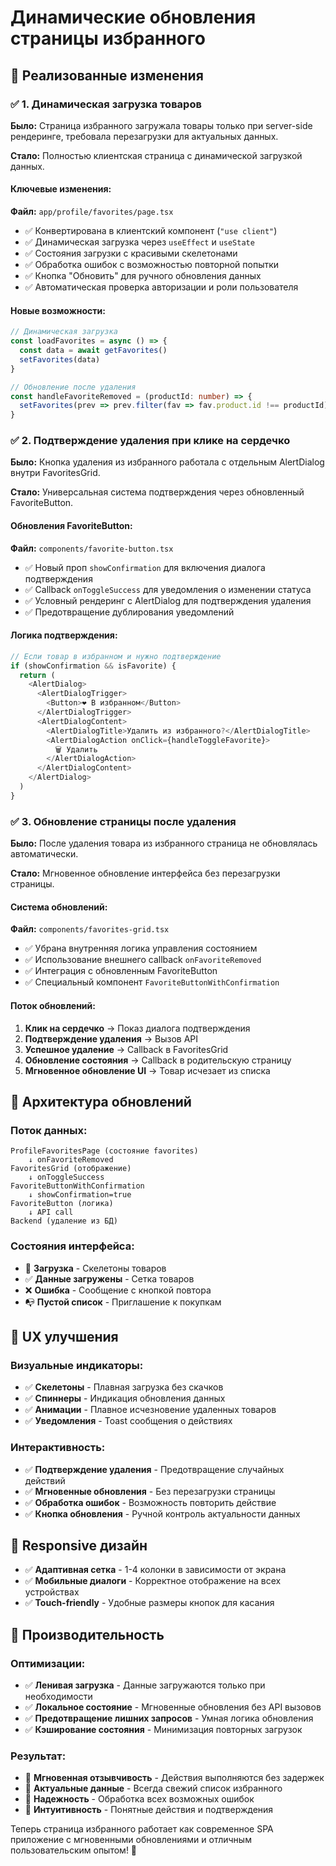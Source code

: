 # Динамические обновления страницы избранного

## 🎯 Реализованные изменения

### ✅ **1. Динамическая загрузка товаров**

**Было:** Страница избранного загружала товары только при server-side рендеринге, требовала перезагрузки для актуальных данных.

**Стало:** Полностью клиентская страница с динамической загрузкой данных.

#### Ключевые изменения:

**Файл:** `app/profile/favorites/page.tsx`
- ✅ Конвертирована в клиентский компонент (`"use client"`)
- ✅ Динамическая загрузка через `useEffect` и `useState`
- ✅ Состояния загрузки с красивыми скелетонами
- ✅ Обработка ошибок с возможностью повторной попытки
- ✅ Кнопка "Обновить" для ручного обновления данных
- ✅ Автоматическая проверка авторизации и роли пользователя

#### Новые возможности:
```typescript
// Динамическая загрузка
const loadFavorites = async () => {
  const data = await getFavorites()
  setFavorites(data)
}

// Обновление после удаления
const handleFavoriteRemoved = (productId: number) => {
  setFavorites(prev => prev.filter(fav => fav.product.id !== productId))
}
```

### ✅ **2. Подтверждение удаления при клике на сердечко**

**Было:** Кнопка удаления из избранного работала с отдельным AlertDialog внутри FavoritesGrid.

**Стало:** Универсальная система подтверждения через обновленный FavoriteButton.

#### Обновления FavoriteButton:

**Файл:** `components/favorite-button.tsx`
- ✅ Новый проп `showConfirmation` для включения диалога подтверждения
- ✅ Callback `onToggleSuccess` для уведомления о изменении статуса
- ✅ Условный рендеринг с AlertDialog для подтверждения удаления
- ✅ Предотвращение дублирования уведомлений

#### Логика подтверждения:
```typescript
// Если товар в избранном и нужно подтверждение
if (showConfirmation && isFavorite) {
  return (
    <AlertDialog>
      <AlertDialogTrigger>
        <Button>❤️ В избранном</Button>
      </AlertDialogTrigger>
      <AlertDialogContent>
        <AlertDialogTitle>Удалить из избранного?</AlertDialogTitle>
        <AlertDialogAction onClick={handleToggleFavorite}>
          🗑️ Удалить
        </AlertDialogAction>
      </AlertDialogContent>
    </AlertDialog>
  )
}
```

### ✅ **3. Обновление страницы после удаления**

**Было:** После удаления товара из избранного страница не обновлялась автоматически.

**Стало:** Мгновенное обновление интерфейса без перезагрузки страницы.

#### Система обновлений:

**Файл:** `components/favorites-grid.tsx`
- ✅ Убрана внутренняя логика управления состоянием
- ✅ Использование внешнего callback `onFavoriteRemoved`
- ✅ Интеграция с обновленным FavoriteButton
- ✅ Специальный компонент `FavoriteButtonWithConfirmation`

#### Поток обновлений:
1. **Клик на сердечко** → Показ диалога подтверждения
2. **Подтверждение удаления** → Вызов API
3. **Успешное удаление** → Callback в FavoritesGrid
4. **Обновление состояния** → Callback в родительскую страницу
5. **Мгновенное обновление UI** → Товар исчезает из списка

## 🔄 Архитектура обновлений

### Поток данных:
```
ProfileFavoritesPage (состояние favorites)
    ↓ onFavoriteRemoved
FavoritesGrid (отображение)
    ↓ onToggleSuccess  
FavoriteButtonWithConfirmation
    ↓ showConfirmation=true
FavoriteButton (логика)
    ↓ API call
Backend (удаление из БД)
```

### Состояния интерфейса:
- 🔄 **Загрузка** - Скелетоны товаров
- ✅ **Данные загружены** - Сетка товаров
- ❌ **Ошибка** - Сообщение с кнопкой повтора
- 📭 **Пустой список** - Приглашение к покупкам

## 🎨 UX улучшения

### Визуальные индикаторы:
- ✅ **Скелетоны** - Плавная загрузка без скачков
- ✅ **Спиннеры** - Индикация обновления данных
- ✅ **Анимации** - Плавное исчезновение удаленных товаров
- ✅ **Уведомления** - Toast сообщения о действиях

### Интерактивность:
- ✅ **Подтверждение удаления** - Предотвращение случайных действий
- ✅ **Мгновенные обновления** - Без перезагрузки страницы
- ✅ **Обработка ошибок** - Возможность повторить действие
- ✅ **Кнопка обновления** - Ручной контроль актуальности данных

## 📱 Responsive дизайн

- ✅ **Адаптивная сетка** - 1-4 колонки в зависимости от экрана
- ✅ **Мобильные диалоги** - Корректное отображение на всех устройствах
- ✅ **Touch-friendly** - Удобные размеры кнопок для касания

## 🚀 Производительность

### Оптимизации:
- ✅ **Ленивая загрузка** - Данные загружаются только при необходимости
- ✅ **Локальное состояние** - Мгновенные обновления без API вызовов
- ✅ **Предотвращение лишних запросов** - Умная логика обновления
- ✅ **Кэширование состояния** - Минимизация повторных загрузок

### Результат:
- 🎯 **Мгновенная отзывчивость** - Действия выполняются без задержек
- 🎯 **Актуальные данные** - Всегда свежий список избранного
- 🎯 **Надежность** - Обработка всех возможных ошибок
- 🎯 **Интуитивность** - Понятные действия и подтверждения

Теперь страница избранного работает как современное SPA приложение с мгновенными обновлениями и отличным пользовательским опытом! 🎉

